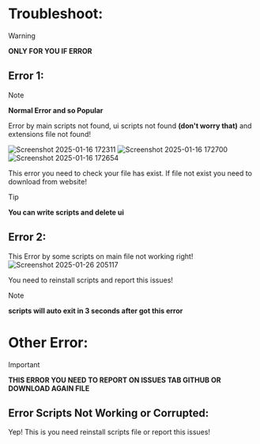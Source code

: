 # Troubleshoot:

>[!WARNING]
**ONLY FOR YOU IF ERROR**

## Error 1:

>[!NOTE]
**Normal Error and so Popular**

Error by main scripts not found, ui scripts not found **(don't worry that)** and extensions file not found!

![Screenshot 2025-01-16 172311](https://github.com/user-attachments/assets/241701c1-156c-4e4f-af68-302c6f9a1d7e) ![Screenshot 2025-01-16 172700](https://github.com/user-attachments/assets/bf18ef64-c634-47a3-97d5-a3ce4b7a18fe) ![Screenshot 2025-01-16 172654](https://github.com/user-attachments/assets/c12483d9-70dc-4523-a68d-d4300542074c)

This error you need to check your file has exist. If file not exist you need to download from website!

>[!TIP]
**You can write scripts and delete ui**

## Error 2:


This Error by some scripts on main file not working right!
![Screenshot 2025-01-26 205117](https://github.com/user-attachments/assets/20a8ee35-8843-46c9-8d15-22b12fb2ff65)

You need to reinstall scripts and report this issues!

>[!NOTE]
**scripts will auto exit in 3 seconds after got this error**

# Other Error:

>[!IMPORTANT]
**THIS ERROR YOU NEED TO REPORT ON ISSUES TAB GITHUB OR DOWNLOAD AGAIN FILE**

## Error Scripts Not Working or Corrupted:

Yep! This is you need reinstall scripts file or report this issues!
